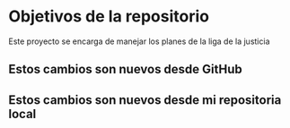 # Objetivos de la repositorio

Este proyecto se encarga de manejar los planes de la liga de la justicia

## Estos cambios son nuevos desde GitHub

## Estos cambios son nuevos desde mi repositoria local
